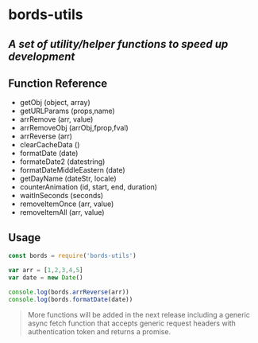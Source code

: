 # bords-utils
## _A set of utility/helper functions to speed up development_

## Function Reference

- getObj (object, array)
- getURLParams (props,name)
- arrRemove (arr, value)
- arrRemoveObj (arrObj,fprop,fval)
- arrReverse (arr)
- clearCacheData ()
- formatDate (date)
- formateDate2 (datestring)
- formatDateMiddleEastern (date)
- getDayName (dateStr, locale)
- counterAnimation (id, start, end, duration)
- waitInSeconds (seconds)
- removeItemOnce (arr, value) 
- removeItemAll (arr, value)

## Usage


```jsx
const bords = require('bords-utils')

var arr = [1,2,3,4,5]
var date = new Date()

console.log(bords.arrReverse(arr))
console.log(bords.formatDate(date))
```

> More functions will be added in the next release
> including a generic async fetch function that accepts
> generic request headers with authentication token
> and returns a promise.
